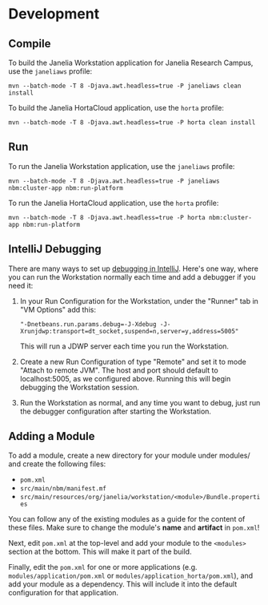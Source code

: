 # Development

## Compile

To build the Janelia Workstation application for Janelia Research Campus, use the `janeliaws` profile:
```
mvn --batch-mode -T 8 -Djava.awt.headless=true -P janeliaws clean install
```

To build the Janelia HortaCloud application, use the `horta` profile:
```
mvn --batch-mode -T 8 -Djava.awt.headless=true -P horta clean install
```

## Run

To run the Janelia Workstation application, use the `janeliaws` profile:
```
mvn --batch-mode -T 8 -Djava.awt.headless=true -P janeliaws nbm:cluster-app nbm:run-platform
```

To run the Janelia HortaCloud application, use the `horta` profile:
```
mvn --batch-mode -T 8 -Djava.awt.headless=true -P horta nbm:cluster-app nbm:run-platform
```

## IntelliJ Debugging

There are many ways to set up 
[debugging in IntelliJ](https://www.jetbrains.com/help/idea/attaching-to-local-process.html). Here's one way, where you can run the Workstation normally each time and add a debugger if you need it:

1) In your Run Configuration for the Workstation, under the "Runner" tab in "VM Options" add this: 

    ```"-Dnetbeans.run.params.debug=-J-Xdebug -J-Xrunjdwp:transport=dt_socket,suspend=n,server=y,address=5005"```
    
    This will run a JDWP server each time you run the Workstation.
    
2)  Create a new Run Configuration of type "Remote" and set it to mode "Attach to remote JVM". The host and port should default to localhost:5005, as we configured above. Running this will begin debugging the Workstation session. 

3) Run the Workstation as normal, and any time you want to debug, just run the debugger configuration after starting the Workstation.

## Adding a Module

To add a module, create a new directory for your module under modules/ and create the following files:

* `pom.xml`
* `src/main/nbm/manifest.mf`
* `src/main/resources/org/janelia/workstation/<module>/Bundle.properties`

You can follow any of the existing modules as a guide for the content of these files. Make sure to change the module's **name** and **artifact** in `pom.xml`!

Next, edit `pom.xml` at the top-level and add your module to the `<modules>` section at the bottom. This will make it part of the build.

Finally, edit the `pom.xml` for one or more applications (e.g. `modules/application/pom.xml` or `modules/application_horta/pom.xml`), and add your module as a dependency. This will include it into the default configuration for that application. 
